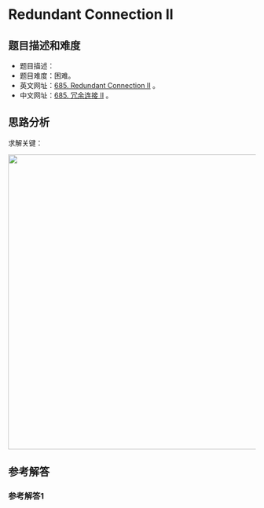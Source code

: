 # Redundant Connection II

## 题目描述和难度
+ 题目描述：
+ 题目难度：困难。
+ 英文网址：[685. Redundant Connection II](https://leetcode.com/problems/redundant-connection-ii/description/)  。
+ 中文网址：[685. 冗余连接 II](https://leetcode-cn.com/problems/redundant-connection-ii/description/)  。
## 思路分析
求解关键：

<img src="https://liweiwei1419.github.io/images/leetcode-solution/" width="600">

## 参考解答
### 参考解答1

```java

```